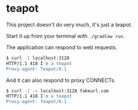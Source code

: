 # teapot
This project doesn't do very much, it's just a teapot.

Start it up from your terminal with `./gradlew run`.

The application can respond to web requests.
```bash
$ curl -I localhost:3128
HTTP/1.1 418 I'm a teapot
Proxy-agent: Teapot/0.1
```

And it can also respond to proxy CONNECTs.
```bash
$ curl -I -x localhost:3128 fakeurl.com
HTTP/1.1 418 I'm a teapot
Proxy-agent: Teapot/0.1
```

